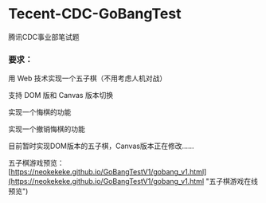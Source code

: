 # Tecent-CDC-GoBangTest
腾讯CDC事业部笔试题

### 要求：

用 Web 技术实现一个五子棋（不用考虑人机对战）

支持 DOM 版和 Canvas 版本切换

实现一个悔棋的功能

实现一个撤销悔棋的功能


目前暂时实现DOM版本的五子棋，Canvas版本正在修改......

五子棋游戏预览：
[https://neokekeke.github.io/GoBangTestV1/gobang_v1.html](https://neokekeke.github.io/GoBangTestV1/gobang_v1.html "五子棋游戏在线预览")